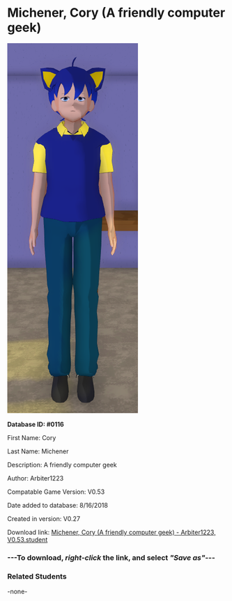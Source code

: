 # Michener, Cory (A friendly computer geek)

<img src="../../Files/Images/Michener, Cory (A friendly computer geek).png" title="Michener, Cory (A friendly computer geek) - Arbiter1223, V0.53">

**Database ID: #0116**

First Name: Cory

Last Name: Michener

Description: A friendly computer geek

Author: Arbiter1223

Compatable Game Version: V0.53

Date added to database: 8/16/2018

Created in version: V0.27

Download link: <a href="https://raw.githubusercontent.com/Arbiter1223/Daigaku-Gurashi-Custom-Students/master/Files/Student%20Files/Michener%2C%20Cory%20(A%20friendly%20computer%20geek)%20-%20Arbiter1223%2C%20V0.53.student">Michener, Cory (A friendly computer geek) - Arbiter1223, V0.53.student</a>

### ---**To download, _right-click_ the link, and select _"Save as"_**---

### Related Students

-none-
